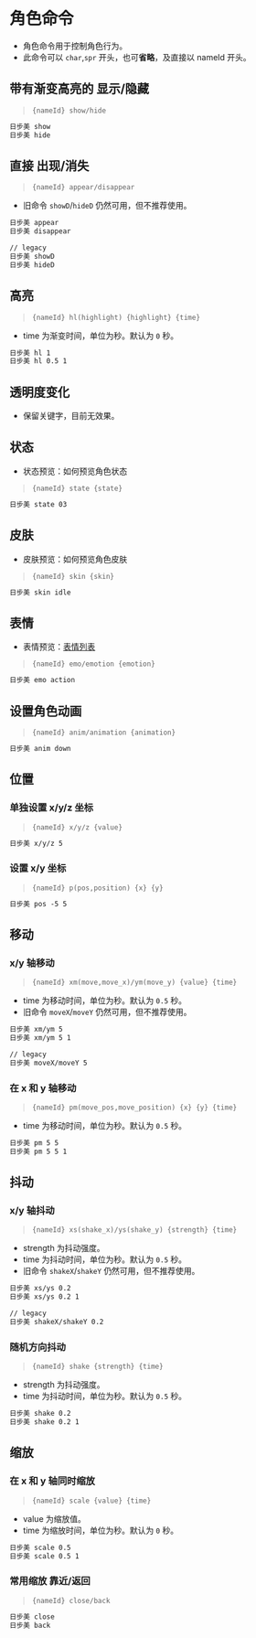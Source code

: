 # 角色命令

- 角色命令用于控制角色行为。
- 此命令可以 `char`,`spr` 开头，也可**省略**，及直接以 nameId 开头。

## 带有渐变高亮的 显示/隐藏

> `{nameId} show/hide`

```txt
日步美 show
日步美 hide
```

## 直接 出现/消失

> `{nameId} appear/disappear`

- 旧命令 `showD`/`hideD` 仍然可用，但不推荐使用。

```txt
日步美 appear
日步美 disappear

// legacy
日步美 showD
日步美 hideD
```

## 高亮

> `{nameId} hl(highlight) {highlight} {time}`

- time 为渐变时间，单位为秒。默认为 `0` 秒。

```txt
日步美 hl 1
日步美 hl 0.5 1
```

## 透明度变化

- 保留关键字，目前无效果。

## 状态

- 状态预览：如何预览角色状态

> `{nameId} state {state}`

```txt
日步美 state 03
```

## 皮肤

- 皮肤预览：如何预览角色皮肤

> `{nameId} skin {skin}`

```txt
日步美 skin idle
```

## 表情

- 表情预览：[表情列表](/docs/preview/emotion-list)

> `{nameId} emo/emotion {emotion}`

```txt
日步美 emo action
```

## 设置角色动画

> `{nameId} anim/animation {animation}`

```txt
日步美 anim down
```

## 位置

### 单独设置 x/y/z 坐标

> `{nameId} x/y/z {value}`

```txt
日步美 x/y/z 5
```

### 设置 x/y 坐标

> `{nameId} p(pos,position) {x} {y}`

```txt
日步美 pos -5 5
```

## 移动

### x/y 轴移动

> `{nameId} xm(move,move_x)/ym(move_y) {value} {time}`

- time 为移动时间，单位为秒。默认为 `0.5` 秒。
- 旧命令 `moveX`/`moveY` 仍然可用，但不推荐使用。

```txt
日步美 xm/ym 5
日步美 xm/ym 5 1

// legacy
日步美 moveX/moveY 5
```

### 在 x 和 y 轴移动

> `{nameId} pm(move_pos,move_position) {x} {y} {time}`

- time 为移动时间，单位为秒。默认为 `0.5` 秒。

```txt
日步美 pm 5 5
日步美 pm 5 5 1
```

## 抖动

### x/y 轴抖动

> `{nameId} xs(shake_x)/ys(shake_y) {strength} {time}`

- strength 为抖动强度。
- time 为抖动时间，单位为秒。默认为 `0.5` 秒。
- 旧命令 `shakeX`/`shakeY` 仍然可用，但不推荐使用。

```txt
日步美 xs/ys 0.2
日步美 xs/ys 0.2 1

// legacy
日步美 shakeX/shakeY 0.2
```

### 随机方向抖动

> `{nameId} shake {strength} {time}`

- strength 为抖动强度。
- time 为抖动时间，单位为秒。默认为 `0.5` 秒。

```txt
日步美 shake 0.2
日步美 shake 0.2 1
```

## 缩放

### 在 x 和 y 轴同时缩放

> `{nameId} scale {value} {time}`

- value 为缩放值。
- time 为缩放时间，单位为秒。默认为 `0` 秒。

```txt
日步美 scale 0.5
日步美 scale 0.5 1
```

### 常用缩放 靠近/返回

> `{nameId} close/back`

```txt
日步美 close
日步美 back
```
